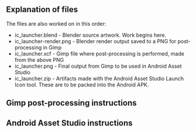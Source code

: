 ## Explanation of files

The files are also worked on in this order:

   * ic_launcher.blend - Blender source artwork. Work begins here.
   * ic_launcher-render.png - Blender render output saved to a PNG for post-processing in Gimp
   * ic_launcher.xcf - Gimp file where post-processing is performed, made from the above PNG
   * ic_launcher.png - Final output from Gimp to be used in Android Asset Studio
   * ic_launcher.zip - Artifacts made with the Android Asset Studio Launch Icon tool. These are to be packed into the Android APK.


## Gimp post-processing instructions


## Android Asset Studio instructions
